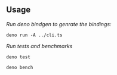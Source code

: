 ## Usage

*Run deno bindgen to genrate the bindings:*

`deno run -A ../cli.ts`

*Run tests and benchmarks*

`deno test`

`deno bench`
